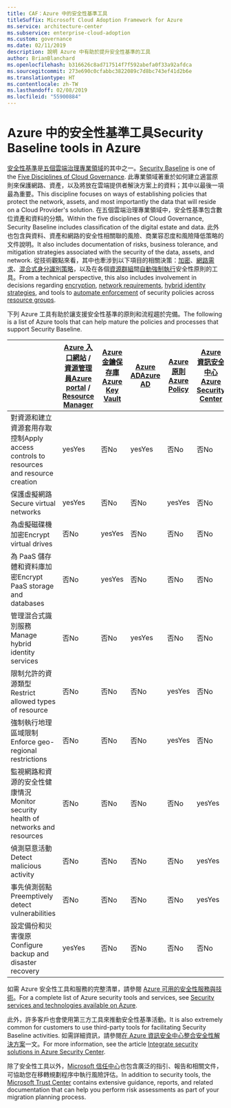 ```yaml
---
title: CAF：Azure 中的安全性基準工具
titleSuffix: Microsoft Cloud Adoption Framework for Azure
ms.service: architecture-center
ms.subservice: enterprise-cloud-adoption
ms.custom: governance
ms.date: 02/11/2019
description: 說明 Azure 中有助於提升安全性基準的工具
author: BrianBlanchard
ms.openlocfilehash: b316626c8ad717514f7f592abefa0f33a92afdca
ms.sourcegitcommit: 273e690c0cfabbc3822089c7d8bc743ef41d2b6e
ms.translationtype: HT
ms.contentlocale: zh-TW
ms.lasthandoff: 02/08/2019
ms.locfileid: "55900884"
---
```

# <a name="security-baseline-tools-in-azure"></a><span data-ttu-id="0f3c5-103">Azure 中的安全性基準工具</span><span class="sxs-lookup"><span data-stu-id="0f3c5-103">Security Baseline tools in Azure</span></span>

<span data-ttu-id="0f3c5-104">[安全性基準](overview.md)是[五個雲端治理專業領域](../governance-disciplines.md)的其中之一。</span><span class="sxs-lookup"><span data-stu-id="0f3c5-104">[Security Baseline](overview.md) is one of the [Five Disciplines of Cloud Governance](../governance-disciplines.md).</span></span> <span data-ttu-id="0f3c5-105">此專業領域著重於如何建立適當原則來保護網路、資產，以及將放在雲端提供者解決方案上的資料；其中以最後一項最為重要。</span><span class="sxs-lookup"><span data-stu-id="0f3c5-105">This discipline focuses on ways of establishing policies that protect the network, assets, and most importantly the data that will reside on a Cloud Provider's solution.</span></span> <span data-ttu-id="0f3c5-106">在五個雲端治理專業領域中，安全性基準包含數位資產和資料的分類。</span><span class="sxs-lookup"><span data-stu-id="0f3c5-106">Within the five disciplines of Cloud Governance, Security Baseline includes classification of the digital estate and data.</span></span> <span data-ttu-id="0f3c5-107">此外也包含與資料、資產和網路的安全性相關聯的風險、商業容忍度和風險降低策略的文件說明。</span><span class="sxs-lookup"><span data-stu-id="0f3c5-107">It also includes documentation of risks, business tolerance, and mitigation strategies associated with the security of the data, assets, and network.</span></span> <span data-ttu-id="0f3c5-108">從技術觀點來看，其中也牽涉到以下項目的相關決策：[加密](../../decision-guides/encryption/overview.md)、[網路需求](../../decision-guides/software-defined-network/overview.md)、[混合式身分識別策略](../../decision-guides/identity/overview.md)，以及在各個[資源群組](../../decision-guides/resource-consistency/overview.md)間[自動強制執行](../../decision-guides/policy-enforcement/overview.md)安全性原則的工具。</span><span class="sxs-lookup"><span data-stu-id="0f3c5-108">From a technical perspective, this also includes involvement in decisions regarding [encryption](../../decision-guides/encryption/overview.md), [network requirements](../../decision-guides/software-defined-network/overview.md), [hybrid identity strategies](../../decision-guides/identity/overview.md), and tools to [automate enforcement](../../decision-guides/policy-enforcement/overview.md) of security policies across [resource groups](../../decision-guides/resource-consistency/overview.md).</span></span>

<span data-ttu-id="0f3c5-109">下列 Azure 工具有助於讓支援安全性基準的原則和流程趨於完備。</span><span class="sxs-lookup"><span data-stu-id="0f3c5-109">The following is a list of Azure tools that can help mature the policies and processes that support Security Baseline.</span></span>

|                                                            | <span data-ttu-id="0f3c5-110">[Azure 入口網站](https://azure.microsoft.com/features/azure-portal/) / [資源管理員](/azure/azure-resource-manager/resource-group-overview)</span><span class="sxs-lookup"><span data-stu-id="0f3c5-110">[Azure portal](https://azure.microsoft.com/features/azure-portal/) / [Resource Manager](/azure/azure-resource-manager/resource-group-overview)</span></span>  | [<span data-ttu-id="0f3c5-111">Azure 金鑰保存庫</span><span class="sxs-lookup"><span data-stu-id="0f3c5-111">Azure Key Vault</span></span>](/azure/key-vault)  | [<span data-ttu-id="0f3c5-112">Azure AD</span><span class="sxs-lookup"><span data-stu-id="0f3c5-112">Azure AD</span></span>](/azure/active-directory/fundamentals/active-directory-whatis) | [<span data-ttu-id="0f3c5-113">Azure 原則</span><span class="sxs-lookup"><span data-stu-id="0f3c5-113">Azure Policy</span></span>](/azure/governance/policy/overview) | [<span data-ttu-id="0f3c5-114">Azure 資訊安全中心</span><span class="sxs-lookup"><span data-stu-id="0f3c5-114">Azure Security Center</span></span>](/azure/security-center/security-center-intro) | [<span data-ttu-id="0f3c5-115">Azure 監視器</span><span class="sxs-lookup"><span data-stu-id="0f3c5-115">Azure Monitor</span></span>](/azure/azure-monitor/overview) |
|------------------------------------------------------------|---------------------------------|-----------------|----------|--------------|-----------------------|---------------|
| <span data-ttu-id="0f3c5-116">對資源和建立資源套用存取控制</span><span class="sxs-lookup"><span data-stu-id="0f3c5-116">Apply access controls to resources and resource creation</span></span>   | <span data-ttu-id="0f3c5-117">yes</span><span class="sxs-lookup"><span data-stu-id="0f3c5-117">Yes</span></span>                             | <span data-ttu-id="0f3c5-118">否</span><span class="sxs-lookup"><span data-stu-id="0f3c5-118">No</span></span>              | <span data-ttu-id="0f3c5-119">yes</span><span class="sxs-lookup"><span data-stu-id="0f3c5-119">Yes</span></span>      | <span data-ttu-id="0f3c5-120">否</span><span class="sxs-lookup"><span data-stu-id="0f3c5-120">No</span></span>           | <span data-ttu-id="0f3c5-121">否</span><span class="sxs-lookup"><span data-stu-id="0f3c5-121">No</span></span>                    | <span data-ttu-id="0f3c5-122">否</span><span class="sxs-lookup"><span data-stu-id="0f3c5-122">No</span></span>            |
| <span data-ttu-id="0f3c5-123">保護虛擬網路</span><span class="sxs-lookup"><span data-stu-id="0f3c5-123">Secure virtual networks</span></span>                                    | <span data-ttu-id="0f3c5-124">yes</span><span class="sxs-lookup"><span data-stu-id="0f3c5-124">Yes</span></span>                             | <span data-ttu-id="0f3c5-125">否</span><span class="sxs-lookup"><span data-stu-id="0f3c5-125">No</span></span>              | <span data-ttu-id="0f3c5-126">否</span><span class="sxs-lookup"><span data-stu-id="0f3c5-126">No</span></span>       | <span data-ttu-id="0f3c5-127">yes</span><span class="sxs-lookup"><span data-stu-id="0f3c5-127">Yes</span></span>          | <span data-ttu-id="0f3c5-128">否</span><span class="sxs-lookup"><span data-stu-id="0f3c5-128">No</span></span>                    | <span data-ttu-id="0f3c5-129">否</span><span class="sxs-lookup"><span data-stu-id="0f3c5-129">No</span></span>            |
| <span data-ttu-id="0f3c5-130">為虛擬磁碟機加密</span><span class="sxs-lookup"><span data-stu-id="0f3c5-130">Encrypt virtual drives</span></span>                                     | <span data-ttu-id="0f3c5-131">否</span><span class="sxs-lookup"><span data-stu-id="0f3c5-131">No</span></span>                              | <span data-ttu-id="0f3c5-132">yes</span><span class="sxs-lookup"><span data-stu-id="0f3c5-132">Yes</span></span>             | <span data-ttu-id="0f3c5-133">否</span><span class="sxs-lookup"><span data-stu-id="0f3c5-133">No</span></span>       | <span data-ttu-id="0f3c5-134">否</span><span class="sxs-lookup"><span data-stu-id="0f3c5-134">No</span></span>           | <span data-ttu-id="0f3c5-135">否</span><span class="sxs-lookup"><span data-stu-id="0f3c5-135">No</span></span>                    | <span data-ttu-id="0f3c5-136">否</span><span class="sxs-lookup"><span data-stu-id="0f3c5-136">No</span></span>            |
| <span data-ttu-id="0f3c5-137">為 PaaS 儲存體和資料庫加密</span><span class="sxs-lookup"><span data-stu-id="0f3c5-137">Encrypt PaaS storage and databases</span></span>                         | <span data-ttu-id="0f3c5-138">否</span><span class="sxs-lookup"><span data-stu-id="0f3c5-138">No</span></span>                              | <span data-ttu-id="0f3c5-139">yes</span><span class="sxs-lookup"><span data-stu-id="0f3c5-139">Yes</span></span>             | <span data-ttu-id="0f3c5-140">否</span><span class="sxs-lookup"><span data-stu-id="0f3c5-140">No</span></span>       | <span data-ttu-id="0f3c5-141">否</span><span class="sxs-lookup"><span data-stu-id="0f3c5-141">No</span></span>           | <span data-ttu-id="0f3c5-142">否</span><span class="sxs-lookup"><span data-stu-id="0f3c5-142">No</span></span>                    | <span data-ttu-id="0f3c5-143">否</span><span class="sxs-lookup"><span data-stu-id="0f3c5-143">No</span></span>            |
| <span data-ttu-id="0f3c5-144">管理混合式識別服務</span><span class="sxs-lookup"><span data-stu-id="0f3c5-144">Manage hybrid identity services</span></span>                            | <span data-ttu-id="0f3c5-145">否</span><span class="sxs-lookup"><span data-stu-id="0f3c5-145">No</span></span>                              | <span data-ttu-id="0f3c5-146">否</span><span class="sxs-lookup"><span data-stu-id="0f3c5-146">No</span></span>              | <span data-ttu-id="0f3c5-147">yes</span><span class="sxs-lookup"><span data-stu-id="0f3c5-147">Yes</span></span>      | <span data-ttu-id="0f3c5-148">否</span><span class="sxs-lookup"><span data-stu-id="0f3c5-148">No</span></span>           | <span data-ttu-id="0f3c5-149">否</span><span class="sxs-lookup"><span data-stu-id="0f3c5-149">No</span></span>                    | <span data-ttu-id="0f3c5-150">否</span><span class="sxs-lookup"><span data-stu-id="0f3c5-150">No</span></span>            |
| <span data-ttu-id="0f3c5-151">限制允許的資源類型</span><span class="sxs-lookup"><span data-stu-id="0f3c5-151">Restrict allowed types of resource</span></span>                         | <span data-ttu-id="0f3c5-152">否</span><span class="sxs-lookup"><span data-stu-id="0f3c5-152">No</span></span>                              | <span data-ttu-id="0f3c5-153">否</span><span class="sxs-lookup"><span data-stu-id="0f3c5-153">No</span></span>              | <span data-ttu-id="0f3c5-154">否</span><span class="sxs-lookup"><span data-stu-id="0f3c5-154">No</span></span>       | <span data-ttu-id="0f3c5-155">yes</span><span class="sxs-lookup"><span data-stu-id="0f3c5-155">Yes</span></span>          | <span data-ttu-id="0f3c5-156">否</span><span class="sxs-lookup"><span data-stu-id="0f3c5-156">No</span></span>                    | <span data-ttu-id="0f3c5-157">否</span><span class="sxs-lookup"><span data-stu-id="0f3c5-157">No</span></span>            |
| <span data-ttu-id="0f3c5-158">強制執行地理區域限制</span><span class="sxs-lookup"><span data-stu-id="0f3c5-158">Enforce geo-regional restrictions</span></span>                          | <span data-ttu-id="0f3c5-159">否</span><span class="sxs-lookup"><span data-stu-id="0f3c5-159">No</span></span>                              | <span data-ttu-id="0f3c5-160">否</span><span class="sxs-lookup"><span data-stu-id="0f3c5-160">No</span></span>              | <span data-ttu-id="0f3c5-161">否</span><span class="sxs-lookup"><span data-stu-id="0f3c5-161">No</span></span>       | <span data-ttu-id="0f3c5-162">yes</span><span class="sxs-lookup"><span data-stu-id="0f3c5-162">Yes</span></span>          | <span data-ttu-id="0f3c5-163">否</span><span class="sxs-lookup"><span data-stu-id="0f3c5-163">No</span></span>                    | <span data-ttu-id="0f3c5-164">否</span><span class="sxs-lookup"><span data-stu-id="0f3c5-164">No</span></span>            |
| <span data-ttu-id="0f3c5-165">監視網路和資源的安全性健康情況</span><span class="sxs-lookup"><span data-stu-id="0f3c5-165">Monitor security health of networks and resources</span></span>          | <span data-ttu-id="0f3c5-166">否</span><span class="sxs-lookup"><span data-stu-id="0f3c5-166">No</span></span>                              | <span data-ttu-id="0f3c5-167">否</span><span class="sxs-lookup"><span data-stu-id="0f3c5-167">No</span></span>              | <span data-ttu-id="0f3c5-168">否</span><span class="sxs-lookup"><span data-stu-id="0f3c5-168">No</span></span>       | <span data-ttu-id="0f3c5-169">否</span><span class="sxs-lookup"><span data-stu-id="0f3c5-169">No</span></span>           | <span data-ttu-id="0f3c5-170">yes</span><span class="sxs-lookup"><span data-stu-id="0f3c5-170">Yes</span></span>                   | <span data-ttu-id="0f3c5-171">yes</span><span class="sxs-lookup"><span data-stu-id="0f3c5-171">Yes</span></span>           |
| <span data-ttu-id="0f3c5-172">偵測惡意活動</span><span class="sxs-lookup"><span data-stu-id="0f3c5-172">Detect malicious activity</span></span>                                  | <span data-ttu-id="0f3c5-173">否</span><span class="sxs-lookup"><span data-stu-id="0f3c5-173">No</span></span>                              | <span data-ttu-id="0f3c5-174">否</span><span class="sxs-lookup"><span data-stu-id="0f3c5-174">No</span></span>              | <span data-ttu-id="0f3c5-175">否</span><span class="sxs-lookup"><span data-stu-id="0f3c5-175">No</span></span>       | <span data-ttu-id="0f3c5-176">否</span><span class="sxs-lookup"><span data-stu-id="0f3c5-176">No</span></span>           | <span data-ttu-id="0f3c5-177">yes</span><span class="sxs-lookup"><span data-stu-id="0f3c5-177">Yes</span></span>                   | <span data-ttu-id="0f3c5-178">yes</span><span class="sxs-lookup"><span data-stu-id="0f3c5-178">Yes</span></span>           |
| <span data-ttu-id="0f3c5-179">事先偵測弱點</span><span class="sxs-lookup"><span data-stu-id="0f3c5-179">Preemptively detect vulnerabilities</span></span>                        | <span data-ttu-id="0f3c5-180">否</span><span class="sxs-lookup"><span data-stu-id="0f3c5-180">No</span></span>                              | <span data-ttu-id="0f3c5-181">否</span><span class="sxs-lookup"><span data-stu-id="0f3c5-181">No</span></span>              | <span data-ttu-id="0f3c5-182">否</span><span class="sxs-lookup"><span data-stu-id="0f3c5-182">No</span></span>       | <span data-ttu-id="0f3c5-183">否</span><span class="sxs-lookup"><span data-stu-id="0f3c5-183">No</span></span>           | <span data-ttu-id="0f3c5-184">yes</span><span class="sxs-lookup"><span data-stu-id="0f3c5-184">Yes</span></span>                   | <span data-ttu-id="0f3c5-185">否</span><span class="sxs-lookup"><span data-stu-id="0f3c5-185">No</span></span>            |
| <span data-ttu-id="0f3c5-186">設定備份和災害復原</span><span class="sxs-lookup"><span data-stu-id="0f3c5-186">Configure backup and disaster recovery</span></span>                     | <span data-ttu-id="0f3c5-187">yes</span><span class="sxs-lookup"><span data-stu-id="0f3c5-187">Yes</span></span>                             | <span data-ttu-id="0f3c5-188">否</span><span class="sxs-lookup"><span data-stu-id="0f3c5-188">No</span></span>              | <span data-ttu-id="0f3c5-189">否</span><span class="sxs-lookup"><span data-stu-id="0f3c5-189">No</span></span>       | <span data-ttu-id="0f3c5-190">否</span><span class="sxs-lookup"><span data-stu-id="0f3c5-190">No</span></span>           | <span data-ttu-id="0f3c5-191">否</span><span class="sxs-lookup"><span data-stu-id="0f3c5-191">No</span></span>                    | <span data-ttu-id="0f3c5-192">否</span><span class="sxs-lookup"><span data-stu-id="0f3c5-192">No</span></span>            |

<span data-ttu-id="0f3c5-193">如需 Azure 安全性工具和服務的完整清單，請參閱 [Azure 可用的安全性服務與技術](/azure/security/azure-security-services-technologies)。</span><span class="sxs-lookup"><span data-stu-id="0f3c5-193">For a complete list of Azure security tools and services, see [Security services and technologies available on Azure](/azure/security/azure-security-services-technologies).</span></span>

<span data-ttu-id="0f3c5-194">此外，許多客戶也會使用第三方工具來推動安全性基準活動。</span><span class="sxs-lookup"><span data-stu-id="0f3c5-194">It is also extremely common for customers to use third-party tools for facilitating Security Baseline activities.</span></span> <span data-ttu-id="0f3c5-195">如需詳細資訊，請參閱[在 Azure 資訊安全中心整合安全性解決方案](/azure/security-center/security-center-partner-integration)一文。</span><span class="sxs-lookup"><span data-stu-id="0f3c5-195">For more information, see the article [Integrate security solutions in Azure Security Center](/azure/security-center/security-center-partner-integration).</span></span>

<span data-ttu-id="0f3c5-196">除了安全性工具以外，[Microsoft 信任中心](https://www.microsoft.com/trustcenter/guidance/risk-assessment)也包含廣泛的指引、報告和相關文件，可協助您在移轉規劃程序中執行風險評估。</span><span class="sxs-lookup"><span data-stu-id="0f3c5-196">In addition to security tools, the [Microsoft Trust Center](https://www.microsoft.com/trustcenter/guidance/risk-assessment) contains extensive guidance, reports, and related documentation that can help you perform risk assessments as part of your migration planning process.</span></span>

